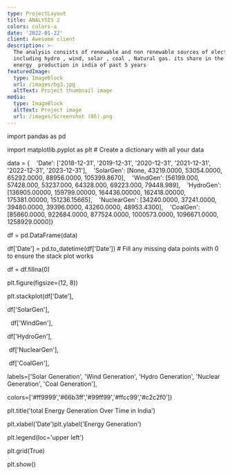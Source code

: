 ```yaml
---
type: ProjectLayout
title: ANALYSIS 2
colors: colors-a
date: '2022-01-22'
client: Awesome client
description: >-
  The analysis consists of renewable and non renewable sources of electricity
  including hydro , wind, solar , coal , Natural gas. its share in the total
  energy  production in india of past 5 years
featuredImage:
  type: ImageBlock
  url: /images/bg3.jpg
  altText: Project thumbnail image
media:
  type: ImageBlock
  altText: Project image
  url: /images/Screenshot (86).png
---
```



import pandas as pd

import matplotlib.pyplot as plt
\# Create a dictionary with all your data

data = {    'Date': \['2018-12-31', '2019-12-31', '2020-12-31', '2021-12-31', '2022-12-31', '2023-12-31'],    'SolarGen': \[None, 43219.0000, 53054.0000, 65292.0000, 88956.0000, 105399.8670],    'WindGen': \[56199.000, 57428.000, 53237.000, 64328.000, 69223.000, 79448.989],    'HydroGen': \[136905.00000, 159799.00000, 164436.00000, 162418.00000, 175381.00000, 151236.15665],    'NuclearGen': \[34240.0000, 37241.0000, 39480.0000, 39396.0000, 43260.0000, 48953.4300],    'CoalGen': \[85660.0000, 922684.0000, 877524.0000, 1000573.0000, 1096671.0000, 1258929.0000]}

df = pd.DataFrame(data)

df\['Date'] = pd.to\_datetime(df\['Date'])
\# Fill any missing data points with 0 to ensure the stack plot works

df = df.fillna(0)

plt.figure(figsize=(12, 8))

plt.stackplot(df\['Date'],    

df\['SolarGen'],            

  df\['WindGen'],            

df\['HydroGen'],    

 df\['NuclearGen'],          

 df\['CoalGen'],              

labels=\['Solar Generation', 'Wind Generation', 'Hydro Generation', 'Nuclear Generation', 'Coal Generation'],           

colors=\['#ff9999','#66b3ff','#99ff99','#ffcc99','#c2c2f0'])

plt.title('total Energy Generation Over Time in India')

plt.xlabel('Date')plt.ylabel('Energy Generation')

plt.legend(loc='upper left')

plt.grid(True)

plt.show()
